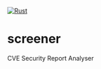 [![Rust](https://github.com/qba73/screener/actions/workflows/rust.yml/badge.svg)](https://github.com/qba73/screener/actions/workflows/rust.yml)

# screener
CVE Security Report Analyser
